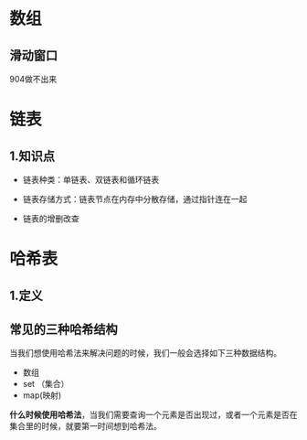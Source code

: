 # 数组

## 滑动窗口

904做不出来



# 链表

## 1.知识点

- 链表种类：单链表、双链表和循环链表

- 链表存储方式：链表节点在内存中分散存储，通过指针连在一起

- 链表的增删改查



# 哈希表

## 1.定义

## 常见的三种哈希结构

当我们想使用哈希法来解决问题的时候，我们一般会选择如下三种数据结构。

- 数组
- set （集合）
- map(映射)



**什么时候使用哈希法**，当我们需要查询一个元素是否出现过，或者一个元素是否在集合里的时候，就要第一时间想到哈希法。
